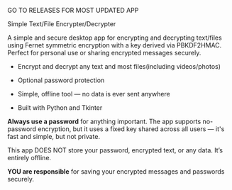 GO TO RELEASES FOR MOST UPDATED APP

Simple Text/File Encrypter/Decrypter

A simple and secure desktop app for encrypting and decrypting text/files using Fernet symmetric encryption with a key derived via PBKDF2HMAC. Perfect for personal use or sharing encrypted messages securely.

- Encrypt and decrypt any text and most files(including videos/photos)

- Optional password protection

- Simple, offline tool — no data is ever sent anywhere

- Built with Python and Tkinter

**Always use a password** for anything important. The app supports no-password encryption, but it uses a fixed key shared across all users — it's fast and simple, but not private.

This app DOES NOT store your password, encrypted text, or any data. It’s entirely offline.

**YOU are responsible** for saving your encrypted messages and passwords securely.
